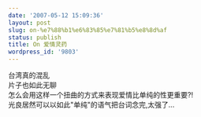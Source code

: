 ```yaml
---
date: '2007-05-12 15:09:36'
layout: post
slug: on-%e7%88%b1%e6%83%85%e7%81%b5%e8%8d%af
status: publish
title: On 爱情灵药
wordpress_id: '9803'
---
```


台湾真的混乱  
片子也如此无聊  
怎么会用这样一个扭曲的方式来表现爱情比单纯的性更重要?!  
光良居然可以以如此"单纯"的语气把台词念完,太强了...  


